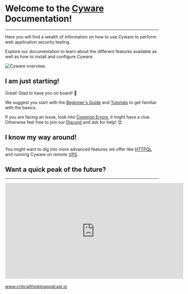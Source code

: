 # Welcome to the [Cyware](https://cyware.khulnasoft.com) Documentation!

---

Here you will find a wealth of information on how to use Cyware to perform web application security testing.

Explore our documentation to learn about the different features available as well as how to install and configure Cyware.

<img alt="Cyware overview." src="/_images/landing_image.png"/>

## I am just starting!

Great! Glad to have you on board! 🚀

We suggest you start with the [Beginner's Guide](./beginner_guide/welcome_to_cyware/onboarding.md) and [Tutorials](./showcase) to get familiar with the basics.

If you are facing an issue, look into [Common Errors](/reference/common_errors), it might have a clue. Otherwise feel free to join our [Discord](https://links.cyware.khulnasoft.com/www-discord) and ask for help! 😊

## I know my way around!

You might want to dig into more advanced features we offer like [HTTPQL](/concepts/essentials/httpql.md) and running Cyware on remote [VPS](/guides/user_guide/vps.md).

## Want a quick peak of the future?

---

<div class="videos">
    <div class="video">
        <iframe width="585" height="315" src="https://www.youtube.com/embed/cKB5QVez5es" title="YouTube video player" frameborder="0"></iframe>
        <br>
        <div class="caption" style="color:#ffffff">
            Interview: CTBBPodcast
            <br>
            <a href="https://www.criticalthinkingpodcast.io/">www.criticalthinkingpodcast.io</a>
        </div>
    </div>
</div>
